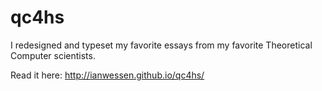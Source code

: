 # qc4hs
I redesigned and typeset my favorite essays from my favorite Theoretical Computer scientists.

Read it here: http://ianwessen.github.io/qc4hs/
